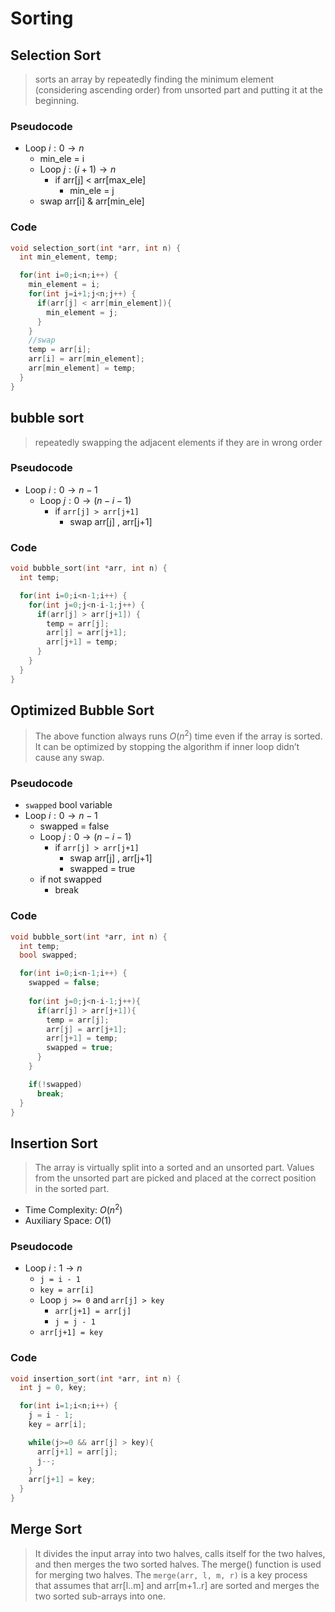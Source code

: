 # Sorting

## Selection Sort

> sorts an array by repeatedly finding the minimum element (considering ascending order) from unsorted part and putting it at the beginning.

### Pseudocode

- Loop $i:0 \rightarrow n$
	- min_ele = i
	- Loop $j:(i+1) \rightarrow n$
		- if arr[j] < arr[max_ele]
			- min_ele = j
	- swap arr[i] & arr[min_ele]

### Code

```cpp
void selection_sort(int *arr, int n) {
  int min_element, temp;

  for(int i=0;i<n;i++) {
    min_element = i;
    for(int j=i+1;j<n;j++) {
      if(arr[j] < arr[min_element]){
        min_element = j;
      }
    }
    //swap
    temp = arr[i];
    arr[i] = arr[min_element];
    arr[min_element] = temp;
  }
}
```

## bubble sort

> repeatedly swapping the adjacent elements if they are in wrong order

### Pseudocode

- Loop $i: 0 \rightarrow n - 1$
	- Loop $j: 0 \rightarrow (n-i-1)$
		- if `arr[j] > arr[j+1]`
			- swap arr[j] , arr[j+1]

### Code

```cpp
void bubble_sort(int *arr, int n) {
  int temp;

  for(int i=0;i<n-1;i++) {
    for(int j=0;j<n-i-1;j++) {
      if(arr[j] > arr[j+1]) {
        temp = arr[j];
        arr[j] = arr[j+1];
        arr[j+1] = temp;
      }
    }
  }
}
```

## Optimized Bubble Sort

> The above function always runs $O(n^2)$ time even if the array is sorted. It can be optimized by stopping the algorithm if inner loop didn’t cause any swap.

### Pseudocode

- `swapped` bool variable
- Loop $i: 0 \rightarrow n - 1$
	- swapped = false
	- Loop $j: 0 \rightarrow (n-i-1)$
		- if `arr[j] > arr[j+1]`
			- swap arr[j] , arr[j+1]
			- swapped = true
	- if not swapped
		- break

### Code

```cpp
void bubble_sort(int *arr, int n) {
  int temp;
  bool swapped;

  for(int i=0;i<n-1;i++) {
    swapped = false;
    
    for(int j=0;j<n-i-1;j++){
      if(arr[j] > arr[j+1]){
        temp = arr[j];
        arr[j] = arr[j+1];
        arr[j+1] = temp;
        swapped = true;
      }
    }

    if(!swapped) 
      break;
  }
}
```

## Insertion Sort

> The array is virtually split into a sorted and an unsorted part. Values from the unsorted part are picked and placed at the correct position in the sorted part. 

- Time Complexity: $O(n^2)$
- Auxiliary Space: $O(1)$

### Pseudocode

- Loop $i:1 \rightarrow n$
	- `j = i - 1`
	- `key = arr[i]`
	- Loop `j >= 0` and `arr[j] > key`
		- `arr[j+1] = arr[j]`
		- `j = j - 1`
	- `arr[j+1] = key`

### Code

```cpp
void insertion_sort(int *arr, int n) {
  int j = 0, key;

  for(int i=1;i<n;i++) {
    j = i - 1;
    key = arr[i];

    while(j>=0 && arr[j] > key){
      arr[j+1] = arr[j];
      j--;
    }
    arr[j+1] = key;
  }
}
```

## Merge Sort

>  It divides the input array into two halves, calls itself for the two halves, and then merges the two sorted halves. The merge() function is used for merging two halves. The `merge(arr, l, m, r)` is a key process that assumes that arr[l..m] and arr[m+1..r] are sorted and merges the two sorted sub-arrays into one.
